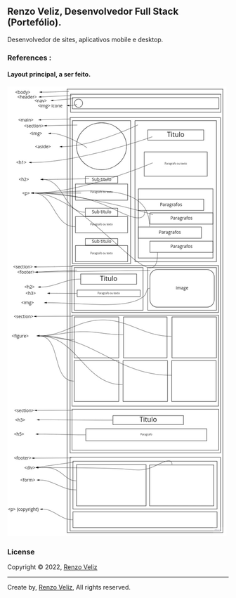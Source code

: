 Renzo Veliz, Desenvolvedor Full Stack (Portefólio).
---
Desenvolvedor de sites, aplicativos mobile e desktop.

### References :
#### Layout principal, a ser feito.

![Layout Inicial](src/images/references.jpg)

### License 

Copyright © 2022, [Renzo Veliz](https://github.com/renzovel)

***

Create by, [Renzo Veliz](https://github.com/renzovel), All rights reserved.